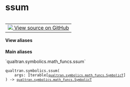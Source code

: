 # ssum


<table class="tfo-notebook-buttons tfo-api nocontent" align="left">
<td>
  <a target="_blank" href="https://github.com/quantumlib/Qualtran/blob/main/qualtran/symbolics/math_funcs.py#L224-L228">
    <img src="https://www.tensorflow.org/images/GitHub-Mark-32px.png" />
    View source on GitHub
  </a>
</td>
</table>






<section class="expandable">
  <h4 class="showalways">View aliases</h4>
  <p>
<b>Main aliases</b>
<p>`qualtran.symbolics.math_funcs.ssum`</p>
</p>
</section>

<pre class="devsite-click-to-copy prettyprint lang-py tfo-signature-link">
<code>qualtran.symbolics.ssum(
    args: Iterable[<a href="../../qualtran/symbolics/math_funcs.html#SymbolicT"><code>qualtran.symbolics.math_funcs.SymbolicT</code></a>]
) -> <a href="../../qualtran/symbolics/math_funcs.html#SymbolicT"><code>qualtran.symbolics.math_funcs.SymbolicT</code></a>
</code></pre>



<!-- Placeholder for "Used in" -->

